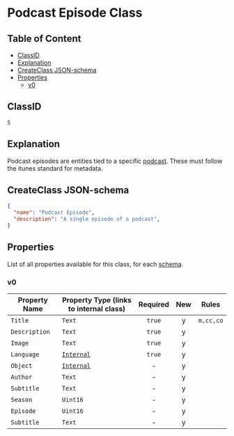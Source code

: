 Podcast Episode Class
=====================

Table of Content
----------------
<!-- TOC START min:1 max:3 link:true asterisk:false update:true -->
  - [ClassID](#classid)
  - [Explanation](#explanation)
  - [CreateClass JSON-schema](#createclass-json-schema)
  - [Properties](#properties)
    - [v0](#v0)
<!-- TOC END -->

## ClassID
`5`

## Explanation
Podcast episodes are entities tied to a specific [podcast](#podcast). These must follow the itunes standard for metadata.

## CreateClass JSON-schema
```json
{
  "name": "Podcast Episode",
  "description": "A single episode of a podcast",
}
```

## Properties
List of all properties available for this class, for each [schema](/schemas/podcast/podcast-episode.md).

### v0

|     Property Name       | Property Type (links to internal class)          |Required|New|  Rules   |
|-------------------------|--------------------------------------------------|:------:|:-:|----------|
|`Title`                  |`Text`                                            | `true` | y |`m,cc,co` |
|`Description`            |`Text`                                            | `true` | y |          |
|`Image`                  |`Text`                                            | `true` | y |          |
|`Language`               |[`Internal`](../general/language.md)              | `true` | y |          |
|`Object`                 |[`Internal`](../general/data-directory-object.md) |   -    | y |          |
|`Author`                 |`Text`                                            |   -    | y |          |
|`Subtitle`               |`Text`                                            |   -    | y |          |
|`Season`                 |`Uint16`                                          |   -    | y |          |
|`Episode`                |`Uint16`                                          |   -    | y |          |
|`Subtitle`               |`Text`                                            |   -    | y |          |
